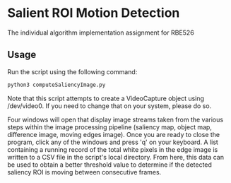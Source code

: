 # Salient ROI Motion Detection
The individual algorithm implementation assignment for RBE526

## Usage
Run the script using the following command:
```bash
python3 computeSaliencyImage.py 
```

Note that this script attempts to create a VideoCapture object using /dev/video0. If you need to change that on your system, please do so. 

Four windows will open that display image streams taken from the various steps within the image processing pipeline (saliency map, object map, difference image, moving edges image). Once you are ready to close the program, click any of the windows and press 'q' on your keyboard. A list containing a running record of the total white pixels in the edge image is written to a CSV file in the script's local directory. From here, this data can be used to obtain a better threshold value to determine if the detected saliency ROI is moving between consecutive frames.


